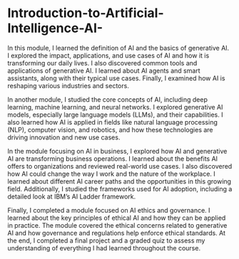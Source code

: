 # Introduction-to-Artificial-Intelligence-AI-

In this module, I learned the definition of AI and the basics of generative AI. I explored the impact, applications, and use cases of AI and how it is transforming our daily lives. I also discovered common tools and applications of generative AI. I learned about AI agents and smart assistants, along with their typical use cases. Finally, I examined how AI is reshaping various industries and sectors.

In another module, I studied the core concepts of AI, including deep learning, machine learning, and neural networks. I explored generative AI models, especially large language models (LLMs), and their capabilities. I also learned how AI is applied in fields like natural language processing (NLP), computer vision, and robotics, and how these technologies are driving innovation and new use cases.

In the module focusing on AI in business, I explored how AI and generative AI are transforming business operations. I learned about the benefits AI offers to organizations and reviewed real-world use cases. I also discovered how AI could change the way I work and the nature of the workplace. I learned about different AI career paths and the opportunities in this growing field. Additionally, I studied the frameworks used for AI adoption, including a detailed look at IBM’s AI Ladder framework.

Finally, I completed a module focused on AI ethics and governance. I learned about the key principles of ethical AI and how they can be applied in practice. The module covered the ethical concerns related to generative AI and how governance and regulations help enforce ethical standards. At the end, I completed a final project and a graded quiz to assess my understanding of everything I had learned throughout the course.
